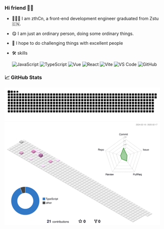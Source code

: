 ### Hi friend 👋👏


- 👨🏻‍💻  I am zthCn, a front-end development engineer graduated from Zstu🇨🇳.
- 😋  I am just an ordinary person, doing some ordinary things.
- 🌅  I hope to do challenging things with excellent people
- 🛠️ skills

    ![JavaScript](https://img.shields.io/badge/-Javascript-black?style=plastic&logo=javascript)
    ![TypeScript](https://img.shields.io/badge/-Typescript-5cadff?style=plastic&logo=typescript)
    ![Vue](https://img.shields.io/badge/-Vue-42b883?style=plastic&logo=vue.js)
    ![React](https://img.shields.io/badge/-React-3b2e5a?style=plastic&logo=react)
    ![Vite](https://img.shields.io/badge/-Vite-bd34fe?style=plastic&logo=vite)
    ![VS Code](https://img.shields.io/badge/-VS%20Code-007ACC?style=plastic&logo=visual-studio-code)
    ![GitHub](https://img.shields.io/badge/-GitHub-181717?style=plastic&logo=github)

### 📈 GitHub Stats

<picture>
  <source media="(prefers-color-scheme: dark)" srcset="https://raw.githubusercontent.com/ZTH520/zthCN/output/github-contribution-grid-snake-dark.svg">
  <source media="(prefers-color-scheme: light)" srcset="https://raw.githubusercontent.com/ZTH520/zthCN/output/github-contribution-grid-snake.svg">
  <img alt="github contribution grid snake animation" src="https://raw.githubusercontent.com/ZTH520/zthCN/output/github-contribution-grid-snake.svg">
</picture>

<img align="center" src="https://raw.githubusercontent.com/ZTH520/zthCN/output-3d/profile-season-animate.svg" />
